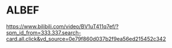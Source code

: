 # ALBEF
https://www.bilibili.com/video/BV1uT411q7ef/?spm_id_from=333.337.search-card.all.click&vd_source=0e79f860d037b2f9ea56ed215452c342
